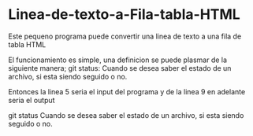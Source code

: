 # Linea-de-texto-a-Fila-tabla-HTML
Este pequeno programa puede convertir una linea de texto a una fila de tabla HTML

El funcionamiento es simple, una definicion se puede plasmar de la siguiente manera;
git status: Cuando se desea saber el estado de un archivo, si esta siendo seguido o no.

Entonces la linea 5 seria el input del programa y de la linea 9 en adelante seria el output

<tr>
        <td> git status </td>
        <td>  Cuando se desea saber el estado de un archivo, si esta siendo seguido o no. </td>
    </tr>
